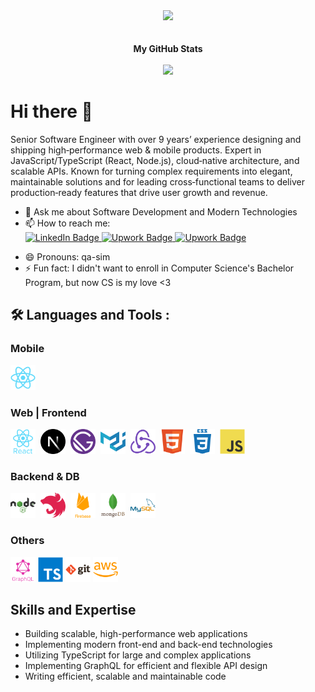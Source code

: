 <link rel="stylesheet" href="https://cdn.jsdelivr.net/gh/devicons/devicon@latest/devicon.min.css">
<link rel="stylesheet" href="devicon.min.css">
<div id="header" align="center">
  <div>
<!--     <img src="https://media.giphy.com/media/vzO0Vc8b2VBLi/giphy.gif" width="100"/> -->
<!--         <img src="https://media.giphy.com/media/gVlgj80ZLp9yo/giphy.gif" width="300"/> -->
        <img src="https://i.giphy.com/media/v1.Y2lkPTc5MGI3NjExcGVhZ3l0N2R3cHZtcTdtc2tnc2EyZ3c1eTVvbDlkZ3BidHllY2luYyZlcD12MV9pbnRlcm5hbF9naWZfYnlfaWQmY3Q9Zw/fQZX2aoRC1Tqw/giphy.gif" width="300"/>
  </div>    
  <div>
    <img src="https://komarev.com/ghpvc/?username=QasimRRizvi&style=flat&color=orange&label=Profile+Views" alt=""/>
  </div>

<!--   ### Badges
  <div>
    <img src="https://github.com/users/QasimRRizvi/achievements/pull-shark" alt="Badge"/>
  </div> -->
  <br />
  <b>My GitHub Stats</b>
  <br />
  <br />
  <a href="http://www.github.com/QasimRRizvi">
    <img src="https://github-readme-streak-stats.herokuapp.com/?user=QasimRRizvi&stroke=ffffff&background=1c1917&ring=f97316&fire=f97316&currStreakNum=ffffff&currStreakLabel=f97316&sideNums=ffffff&sideLabels=ffffff&dates=ffffff&hide_border=true" />
  </a>
  <br />
</div>
<h1>Hi there 👋</h1>
  <p>Senior Software Engineer with over 9 years’ experience designing and shipping high‑performance web & mobile products. Expert in JavaScript/TypeScript (React, Node.js), cloud‑native architecture, and scalable APIs. Known for turning complex requirements into elegant, maintainable solutions and for leading cross‑functional teams to deliver production‑ready features that drive user growth and revenue.</p>

- 💬 Ask me about Software Development and Modern Technologies
- 📫 How to reach me: 
  <div id="badges">
    <a href="https://www.linkedin.com/in/imqasimrizvi">
      <img src="https://img.shields.io/badge/LinkedIn-blue?logo=linkedin&logoColor=white" alt="LinkedIn Badge"/>
    </a>
    <a href="https://www.upwork.com/freelancers/imqasimraza">
      <img src="https://img.shields.io/badge/upwork-green" alt="Upwork Badge"/>
    </a>
    <a href="mailto:syed.rizvi2385@gmail.com">
      <img src="https://img.shields.io/badge/email-orange" alt="Upwork Badge"/>
    </a>
<!--     <a href="https://twitter.com/qasimrizvi1212">
      <img src="https://img.shields.io/badge/Twitter-blue?logo=twitter&logoColor=white" alt="Twitter Badge"/>
    </a> -->
  </div>

- 😄 Pronouns: qa-sim
- ⚡ Fun fact: I didn't want to enroll in Computer Science's Bachelor Program, but now CS is my love <3

## :hammer_and_wrench: Languages and Tools :

### Mobile

<div>
  <img src="https://github.com/devicons/devicon/blob/master/icons/react/react-original.svg" title="React" alt="React" width="40" height="40"/>&nbsp;
</div>

### Web | Frontend

<div>
  <img src="https://github.com/devicons/devicon/blob/master/icons/react/react-original-wordmark.svg" title="React" alt="React" width="40" height="40"/>&nbsp;
  <img src="https://github.com/devicons/devicon/blob/master/icons/nextjs/nextjs-original.svg" title="Next.js" alt="Next.js" width="40" height="40"/>&nbsp;
  <img src="https://github.com/devicons/devicon/blob/master/icons/gatsby/gatsby-original.svg" title="Gatsby"  alt="Gatsby" width="40" height="40"/>&nbsp;
  <img src="https://github.com/devicons/devicon/blob/master/icons/materialui/materialui-original.svg" title="Material UI" alt="Material UI" width="40" height="40"/>&nbsp;
  <img src="https://github.com/devicons/devicon/blob/master/icons/redux/redux-original.svg" title="Redux" alt="Redux " width="40" height="40"/>&nbsp;
  <img src="https://github.com/devicons/devicon/blob/master/icons/html5/html5-original.svg" title="HTML5" alt="HTML" width="40" height="40"/>&nbsp;
  <img src="https://github.com/devicons/devicon/blob/master/icons/css3/css3-plain-wordmark.svg"  title="CSS3" alt="CSS" width="40" height="40"/>&nbsp;
  <img src="https://github.com/devicons/devicon/blob/master/icons/javascript/javascript-original.svg" title="JavaScript" alt="JavaScript" width="40" height="40"/>&nbsp;
</div>

### Backend & DB

<div>
  <img src="https://github.com/devicons/devicon/blob/master/icons/nodejs/nodejs-original-wordmark.svg" title="NodeJS" alt="NodeJS" width="40" height="40"/>&nbsp;
  <img src="https://github.com/devicons/devicon/blob/master/icons/nestjs/nestjs-original.svg" title="Nest.js" alt="Nest.js" width="40" height="40"/>&nbsp;
  <img src="https://github.com/devicons/devicon/blob/master/icons/firebase/firebase-plain-wordmark.svg" title="Firebase" alt="Firebase" width="40" height="40"/>&nbsp;
  <img src="https://github.com/devicons/devicon/blob/master/icons/mongodb/mongodb-original-wordmark.svg" title="Mongodb"  alt="Mongodb" width="40" height="40"/>&nbsp;
  <img src="https://github.com/devicons/devicon/blob/master/icons/mysql/mysql-original-wordmark.svg" title="MySQL"  alt="MySQL" width="40" height="40"/>&nbsp;
</div>

### Others

<div>
<img src="https://github.com/devicons/devicon/blob/master/icons/graphql/graphql-plain-wordmark.svg" title="GraphQL" alt="GraphQL" width="40" height="40"/> 
<img src="https://github.com/devicons/devicon/blob/master/icons/typescript/typescript-original.svg" title="TypeScript" alt="TypeScript" width="40" height="40"/> 
  <img src="https://github.com/devicons/devicon/blob/master/icons/git/git-original-wordmark.svg" title="Git" alt="Git" width="40" height="40"/>
  <img src="https://github.com/devicons/devicon/blob/master/icons/amazonwebservices/amazonwebservices-plain-wordmark.svg" title="AWS" alt="AWS" width="40" height="40"/>&nbsp;
</div>

## Skills and Expertise

- Building scalable, high-performance web applications
- Implementing modern front-end and back-end technologies
- Utilizing TypeScript for large and complex applications
- Implementing GraphQL for efficient and flexible API design
- Writing efficient, scalable and maintainable code


<!--
**QasimRRizvi/QasimRRizvi** is a ✨ _special_ ✨ repository because its `README.md` (this file) appears on your GitHub profile.

Here are some ideas to get you started:

- 🔭 I’m currently working on ...
- 🌱 I’m currently learning ...
- 👯 I’m looking to collaborate on ...
- 🤔 I’m looking for help with ...
- 💬 Ask me about ...
- 📫 How to reach me: ...
- 😄 Pronouns: ...
- ⚡ Fun fact: ...
-->
